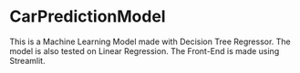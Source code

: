 # CarPredictionModel

This is a Machine Learning Model made with Decision Tree Regressor.
The model is also tested on Linear Regression.
The Front-End is made using Streamlit.
